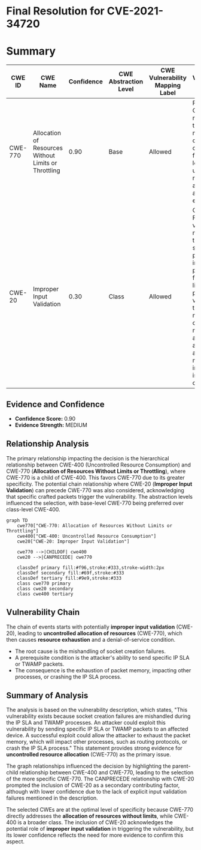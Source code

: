# Final Resolution for CVE-2021-34720

# Summary
| CWE ID | CWE Name | Confidence | CWE Abstraction Level | CWE Vulnerability Mapping Label | CWE-Vulnerability Mapping Notes |
|---|---|---|---|---|---|
| CWE-770 | Allocation of Resources Without Limits or Throttling | 0.90 | Base | Allowed | Primary CWE. The root cause is the mishandling of socket creation failures, leading to uncontrolled resource allocation and memory exhaustion. |
| CWE-20 | Improper Input Validation | 0.30 | Class | Allowed | Contributing Factor. The vulnerability may be triggered by specific packets, indicating a possible failure in rate limiting or packet validation that would normally constrain the number of allocation attempts, although more information is required to confirm this. |

## Evidence and Confidence

*   **Confidence Score:** 0.90
*   **Evidence Strength:** MEDIUM

## Relationship Analysis
The primary relationship impacting the decision is the hierarchical relationship between CWE-400 (Uncontrolled Resource Consumption) and CWE-770 (**Allocation of Resources Without Limits or Throttling**), where CWE-770 is a child of CWE-400. This favors CWE-770 due to its greater specificity. The potential chain relationship where CWE-20 (**Improper Input Validation**) can precede CWE-770 was also considered, acknowledging that specific crafted packets trigger the vulnerability. The abstraction levels influenced the selection, with base-level CWE-770 being preferred over class-level CWE-400.

```mermaid
graph TD
    cwe770["CWE-770: Allocation of Resources Without Limits or Throttling"]
    cwe400["CWE-400: Uncontrolled Resource Consumption"]
    cwe20["CWE-20: Improper Input Validation"]
    
    cwe770 -->|CHILDOF| cwe400
    cwe20 -->|CANPRECEDE| cwe770
    
    classDef primary fill:#f96,stroke:#333,stroke-width:2px
    classDef secondary fill:#69f,stroke:#333
    classDef tertiary fill:#9e9,stroke:#333
    class cwe770 primary
    class cwe20 secondary
    class cwe400 tertiary
```

## Vulnerability Chain
The chain of events starts with potentially **improper input validation** (CWE-20), leading to **uncontrolled allocation of resources** (CWE-770), which then causes **resource exhaustion** and a denial-of-service condition.
  - The root cause is the mishandling of socket creation failures.
  - A prerequisite condition is the attacker's ability to send specific IP SLA or TWAMP packets.
  - The consequence is the exhaustion of packet memory, impacting other processes, or crashing the IP SLA process.

## Summary of Analysis
The analysis is based on the vulnerability description, which states, "This vulnerability exists because socket creation failures are mishandled during the IP SLA and TWAMP processes. An attacker could exploit this vulnerability by sending specific IP SLA or TWAMP packets to an affected device. A successful exploit could allow the attacker to exhaust the packet memory, which will impact other processes, such as routing protocols, or crash the IP SLA process." This statement provides strong evidence for **uncontrolled resource allocation** (CWE-770) as the primary issue.

The graph relationships influenced the decision by highlighting the parent-child relationship between CWE-400 and CWE-770, leading to the selection of the more specific CWE-770. The CANPRECEDE relationship with CWE-20 prompted the inclusion of CWE-20 as a secondary contributing factor, although with lower confidence due to the lack of explicit input validation failures mentioned in the description.

The selected CWEs are at the optimal level of specificity because CWE-770 directly addresses the **allocation of resources without limits**, while CWE-400 is a broader class. The inclusion of CWE-20 acknowledges the potential role of **improper input validation** in triggering the vulnerability, but its lower confidence reflects the need for more evidence to confirm this aspect.